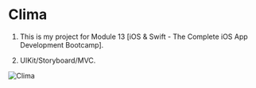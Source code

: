 # Clima

1. This is my project for Module 13 [iOS & Swift - The Complete iOS App Development Bootcamp].

2. UIKit/Storyboard/MVC.

![Clima](https://user-images.githubusercontent.com/98012564/177563465-e25acc47-08f9-4f77-a388-efc535dbc510.gif)
